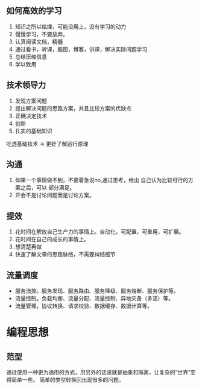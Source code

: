 ## 如何高效的学习
1. 知识之所以枯燥，可能没用上，没有学习的动力
2. 慢慢学习，不要放弃。
3. 认真阅读文档，精髓
4. 通过看书，听课，脑图，博客，讲课，解决实际问题学习
5. 总结压缩信息
6. 学以致用


## 技术领导力
1. 发现方案问题
2. 提出解决问题的思路方案，并且比较方案的优缺点
3. 正确决定技术
4. 创新
5. 扎实的基础知识

吃透基础技术 -> 更好了解运行原理

## 沟通
1. 如果一个事情做不到，不要着急说no,通过思考，给出 自己认为比较可行的方案之后，可以
部分满足。
2. 开会不是讨论问题而是讨论方案。

## 提效
1. 花时间在解放自己生产力的事情上。自动化，可配置，可重用，可扩展。
2. 花时间在自己的成长的事情上。
3. 想清楚再做
4. 快速了解文章的思路脉络，不需要纠结细节


## 流量调度
- 服务流控。服务发现、服务路由、服务降级、服务熔断、服务保护等。
- 流量控制。负载均衡、流量分配、流量控制、异地灾备（多活）等。
- 流量管理。协议转换、请求校验、数据缓存、数据计算等。

# 编程思想
## 范型
通过使用一种更为通用的方式，用另外的话说就是抽象和隔离，让复杂的“世界”变得简单一些。
简单的类型转换回出现很多的问题。